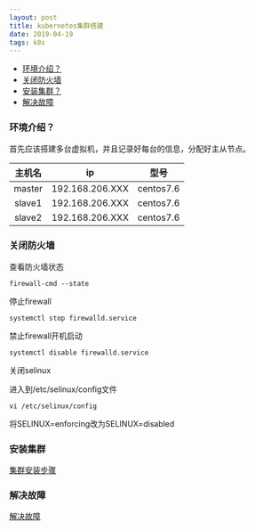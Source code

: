 ```yaml
---
layout: post
title: kubernetes集群搭建
date: 2019-04-19
tags: k8s
---
```


* [环境介绍？](#env_intro)
* [关闭防火墙](#step1)
* [安装集群？](#step2)
* [解决故障](#step3)


### <a name="env_intro"></a>环境介绍？

首先应该搭建多台虚拟机，并且记录好每台的信息，分配好主从节点。

|主机名|ip|型号|
:----:|:----:|:-----:
|master|192.168.206.XXX|centos7.6|
|slave1|192.168.206.XXX|centos7.6|
|slave2|192.168.206.XXX|centos7.6|


### <a name="step1"></a>关闭防火墙

查看防火墙状态

```
firewall-cmd --state
```

停止firewall


```
systemctl stop firewalld.service
```

禁止firewall开机启动

```
systemctl disable firewalld.service 
```

关闭selinux 

进入到/etc/selinux/config文件

```
vi /etc/selinux/config
```

将SELINUX=enforcing改为SELINUX=disabled

### <a name="step2"></a>安装集群

[集群安装步骤](https://blog.51cto.com/2168836/2106963)


### <a name="step3"></a>解决故障

[解决故障](https://blog.csdn.net/qq_38695182/article/details/82971114)
